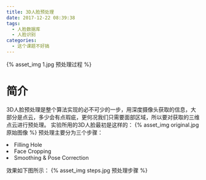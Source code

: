 ```yaml
---
title: 3D人脸预处理
date: 2017-12-22 08:39:38
tags:
  - 人脸数据库
  - 人脸识别
categories:
  - 这个课题不好搞
---
```

{% asset_img 1.jpg 预处理过程 %}
<!-- more -->

# 简介
3D人脸预处理是整个算法实现的必不可少的一步，用深度摄像头获取的信息，大部分是点云，多少会有点瑕疵，更何况我们只需要面部区域，所以要对获取的三维点云进行预处理。
实验所用的3D人脸最初是这样的：
{% asset_img original.jpg 原始图像 %}
预处理主要分为三个步骤：
<li> Filling Hole
<li> Face Cropping
<li> Smoothing & Pose Correction

效果如下图所示：
{% asset_img steps.jpg 预处理步骤 %}
